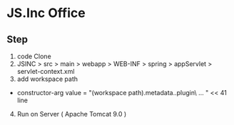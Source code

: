 # JS.Inc Office
Step
--------------------------
1. code Clone
2. JSINC > src > main > webapp > WEB-INF > spring > appServlet > servlet-context.xml
3. add workspace path
- constructor-arg value = "(workspace path)\.metadata\..plugin\ ...  "  << 41 line
4. Run on Server ( Apache Tomcat 9.0 )
